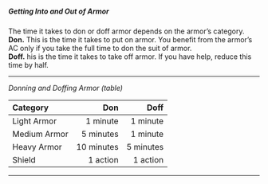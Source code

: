 ##### Getting Into and Out of Armor

The time it takes to don or doff armor depends on the armor’s category.
\
**Don.**
This is the time it takes to put on armor.
You benefit from the armor’s AC only if you take the full time to don the suit of armor.
\
**Doff.**
his is the time it takes to take off armor.
If you have help, reduce this time by half.

___
<!-- markdownlint-disable-next-line no-emphasis-as-heading -->
_Donning and Doffing Armor (table)_

| Category     |        Don |      Doff |
|:-------------|-----------:|----------:|
| Light Armor  |   1 minute |  1 minute |
| Medium Armor |  5 minutes |  1 minute |
| Heavy Armor  | 10 minutes | 5 minutes |
| Shield       |   1 action |  1 action |

___
